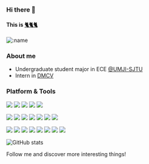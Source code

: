 ### Hi there 👋

#### This is [:cat2::cat2::cat2:](https://github.com/ThreeCatsLoveFish "ThreeCats")

![:name](https://count.getloli.com/get/@:ThreeCatsLoveFish?theme=gelbooru-h)  

### About me

- Undergraduate student major in ECE [@UMJI-SJTU](https://www.ji.sjtu.edu.cn/)
- Intern in [DMCV](https://dmcv.sjtu.edu.cn/)

### Platform & Tools

[![](https://img.shields.io/badge/Linux-Arch-33aadd?style=flat-square&logo=arch-linux)](https://www.archlinux.org/)
[![](https://img.shields.io/badge/Windows-11-33aadd?style=flat-square&logo=windows)](https://www.microsoft.com/en-us/windows/windows-11)
[![](https://img.shields.io/badge/IDE-Visual%20Studio%20Code-blue?style=flat-square&logo=visual-studio-code&logoColor=ffffff)](https://code.visualstudio.com/)
[![](https://img.shields.io/badge/IDE-Vim-019733?style=flat-square&logo=vim&logoColor=ffffff)](https://www.vim.org/)
[![](https://img.shields.io/badge/-Git-f05032?style=flat-square&logo=git&logoColor=white)](https://git-scm.com/)

[![](https://img.shields.io/badge/-Golang-007D9C?style=flat-square&logo=go&logoColor=fff)](https://golang.google.cn/)
[![](https://img.shields.io/badge/-Python-3e74a2?style=flat-square&logo=Python&logoColor=fff)](https://www.python.org/)
[![](https://img.shields.io/badge/-Rust-0b7261?style=flat-square&logo=rust&logoColor=fff)](https://www.rust-lang.org/)
[![](https://img.shields.io/badge/-C/C++-c8c9ee?style=flat-square&logo=c&logoColor=fff)](https://www.cplusplus.com/)
[![](https://img.shields.io/badge/-Java-007396?style=flat-square&logo=java&logoColor=fff)](https://www.java.com/zh-CN/)
[![](https://img.shields.io/badge/-LaTeX-008080?style=flat-square&logo=latex&logoColor=fff)](https://www.latex-project.org/)
[![](https://img.shields.io/badge/-Pytorch-ea4a2c?style=flat-square&logo=pytorch&logoColor=fff)](https://pytorch.org/)

[![](https://img.shields.io/badge/-MySQL-4479A1?style=flat-square&logo=MySQL&logoColor=fff)](https://www.mysql.com/)
[![](https://img.shields.io/badge/-Redis-dc382c?style=flat-square&logo=redis&logoColor=fff)](https://redis.io/)
[![](https://img.shields.io/badge/-Docker-2496ED?style=flat-square&logo=docker&logoColor=ffffff)](https://www.docker.com/)
[![](https://img.shields.io/badge/-Maven-f69823?style=flat-square&logo=apachemaven&logoColor=fff)](https://maven.apache.org/)
[![](https://img.shields.io/badge/-Hadoop-fce94d?style=flat-square&logo=apachehadoop&logoColor=000)](https://hadoop.apache.org/)
[![](https://img.shields.io/badge/-Spark-e25a1c?style=flat-square&logo=apachespark&logoColor=fff)](https://spark.apache.org/)
[![](https://img.shields.io/badge/-Hive-fbe925?style=flat-square&logo=apachehive&logoColor=000)](https://hive.apache.org/)
[![](https://img.shields.io/badge/-Flink-e65270?style=flat-square&logo=apacheflink&logoColor=fff)](https://flink.apache.org/)

![GitHub stats](https://github-readme-stats.vercel.app/api?username=ThreeCatsLoveFish&show_icons=true&count_private=true&hide=prs&theme=radical)

Follow me and discover more interesting things!

